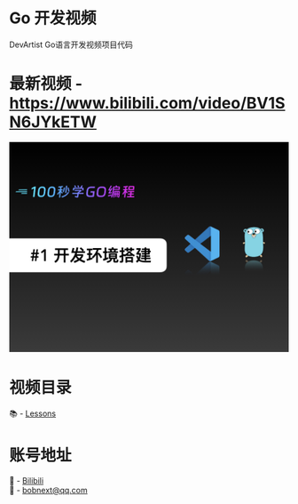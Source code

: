 # Go 开发视频
DevArtist Go语言开发视频项目代码

# 最新视频 - https://www.bilibili.com/video/BV1SN6JYkETW

[<img src="assets/001.jpeg?raw=true">](https://www.bilibili.com/video/BV1SN6JYkETW)

# 视频目录

📚 - [Lessons](docs/contents.md)


# 账号地址

🎥 - [Bilibili](https://space.bilibili.com/253422556)  
📨 - bobnext@qq.com